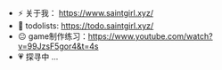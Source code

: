 
- ⚡  关于我： https://www.saintgirl.xyz/
- 💖 todolists:  https://todo.saintgirl.xyz/
- 😐 game制作练习：https://www.youtube.com/watch?v=99JzsF5gor4&t=4s
- 💗 探寻中 ...








